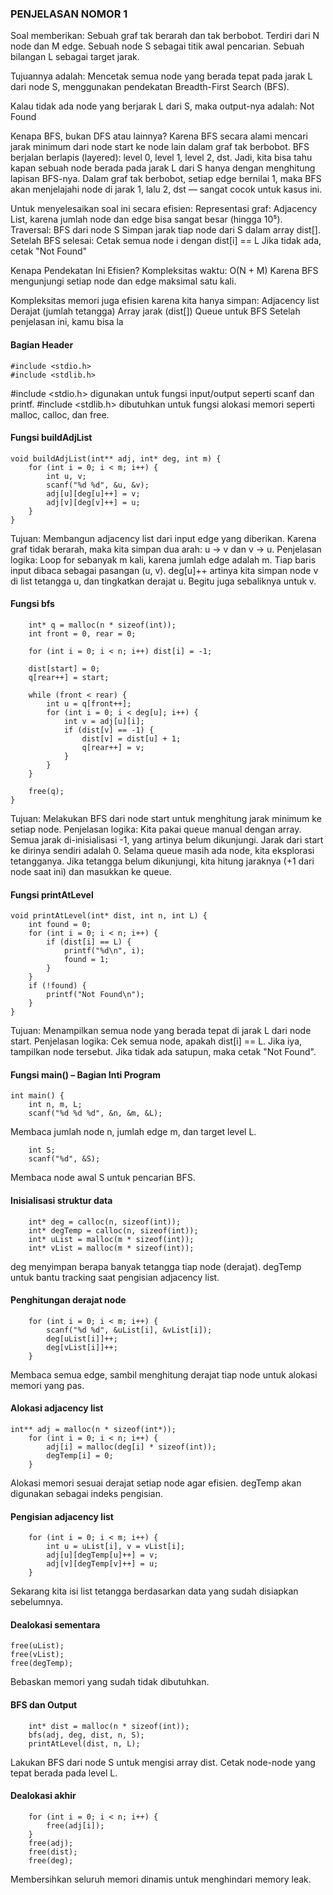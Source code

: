 ### PENJELASAN NOMOR 1 ###

Soal memberikan:
Sebuah graf tak berarah dan tak berbobot.
Terdiri dari N node dan M edge.
Sebuah node S sebagai titik awal pencarian.
Sebuah bilangan L sebagai target jarak.

Tujuannya adalah:
Mencetak semua node yang berada tepat pada jarak L dari node S, menggunakan pendekatan Breadth-First Search (BFS).

Kalau tidak ada node yang berjarak L dari S, maka output-nya adalah:
Not Found

Kenapa BFS, bukan DFS atau lainnya?
Karena BFS secara alami mencari jarak minimum dari node start ke node lain dalam graf tak berbobot.
BFS berjalan berlapis (layered): level 0, level 1, level 2, dst.
Jadi, kita bisa tahu kapan sebuah node berada pada jarak L dari S hanya dengan menghitung lapisan BFS-nya.
Dalam graf tak berbobot, setiap edge bernilai 1, maka BFS akan menjelajahi node di jarak 1, lalu 2, dst — sangat cocok untuk kasus ini.

Untuk menyelesaikan soal ini secara efisien:
Representasi graf: Adjacency List, karena jumlah node dan edge bisa sangat besar (hingga 10⁵).
Traversal: BFS dari node S
Simpan jarak tiap node dari S dalam array dist[].
Setelah BFS selesai:
Cetak semua node i dengan dist[i] == L
Jika tidak ada, cetak "Not Found"

Kenapa Pendekatan Ini Efisien?
Kompleksitas waktu: O(N + M)
Karena BFS mengunjungi setiap node dan edge maksimal satu kali.

Kompleksitas memori juga efisien karena kita hanya simpan:
Adjacency list
Derajat (jumlah tetangga)
Array jarak (dist[])
Queue untuk BFS
Setelah penjelasan ini, kamu bisa la

#### Bagian Header ####
```
#include <stdio.h>
#include <stdlib.h>
```
#include <stdio.h> digunakan untuk fungsi input/output seperti scanf dan printf.
#include <stdlib.h> dibutuhkan untuk fungsi alokasi memori seperti malloc, calloc, dan free.

#### Fungsi buildAdjList ####
```
void buildAdjList(int** adj, int* deg, int m) {
    for (int i = 0; i < m; i++) {
        int u, v;
        scanf("%d %d", &u, &v);
        adj[u][deg[u]++] = v;
        adj[v][deg[v]++] = u;
    }
}
```
Tujuan: 
Membangun adjacency list dari input edge yang diberikan. Karena graf tidak berarah, maka kita simpan dua arah: u → v dan v → u.
Penjelasan logika:
Loop for sebanyak m kali, karena jumlah edge adalah m.
Tiap baris input dibaca sebagai pasangan (u, v).
deg[u]++ artinya kita simpan node v di list tetangga u, dan tingkatkan derajat u.
Begitu juga sebaliknya untuk v.

#### Fungsi bfs ####
```void bfs(int** adj, int* deg, int* dist, int n, int start) {
    int* q = malloc(n * sizeof(int));
    int front = 0, rear = 0;

    for (int i = 0; i < n; i++) dist[i] = -1;

    dist[start] = 0;
    q[rear++] = start;

    while (front < rear) {
        int u = q[front++];
        for (int i = 0; i < deg[u]; i++) {
            int v = adj[u][i];
            if (dist[v] == -1) {
                dist[v] = dist[u] + 1;
                q[rear++] = v;
            }
        }
    }

    free(q);
}
```
Tujuan:
Melakukan BFS dari node start untuk menghitung jarak minimum ke setiap node.
Penjelasan logika:
Kita pakai queue manual dengan array.
Semua jarak di-inisialisasi -1, yang artinya belum dikunjungi.
Jarak dari start ke dirinya sendiri adalah 0.
Selama queue masih ada node, kita eksplorasi tetangganya.
Jika tetangga belum dikunjungi, kita hitung jaraknya (+1 dari node saat ini) dan masukkan ke queue.

#### Fungsi printAtLevel ####
```
void printAtLevel(int* dist, int n, int L) {
    int found = 0;
    for (int i = 0; i < n; i++) {
        if (dist[i] == L) {
            printf("%d\n", i);
            found = 1;
        }
    }
    if (!found) {
        printf("Not Found\n");
    }
}
```
Tujuan:
Menampilkan semua node yang berada tepat di jarak L dari node start.
Penjelasan logika:
Cek semua node, apakah dist[i] == L.
Jika iya, tampilkan node tersebut.
Jika tidak ada satupun, maka cetak "Not Found".

#### Fungsi main() – Bagian Inti Program ####
```
int main() {
    int n, m, L;
    scanf("%d %d %d", &n, &m, &L);
```
Membaca jumlah node n, jumlah edge m, dan target level L.

```
    int S;
    scanf("%d", &S);
```
Membaca node awal S untuk pencarian BFS.

#### Inisialisasi struktur data ####
```
    int* deg = calloc(n, sizeof(int));
    int* degTemp = calloc(n, sizeof(int));
    int* uList = malloc(m * sizeof(int));
    int* vList = malloc(m * sizeof(int));
```
deg menyimpan berapa banyak tetangga tiap node (derajat).
degTemp untuk bantu tracking saat pengisian adjacency list.

#### Penghitungan derajat node ####
```
    for (int i = 0; i < m; i++) {
        scanf("%d %d", &uList[i], &vList[i]);
        deg[uList[i]]++;
        deg[vList[i]]++;
    }
```
Membaca semua edge, sambil menghitung derajat tiap node untuk alokasi memori yang pas.

#### Alokasi adjacency list ####
```    
int** adj = malloc(n * sizeof(int*));
    for (int i = 0; i < n; i++) {
        adj[i] = malloc(deg[i] * sizeof(int));
        degTemp[i] = 0;
    }
```
Alokasi memori sesuai derajat setiap node agar efisien.
degTemp akan digunakan sebagai indeks pengisian.

#### Pengisian adjacency list ####
```
    for (int i = 0; i < m; i++) {
        int u = uList[i], v = vList[i];
        adj[u][degTemp[u]++] = v;
        adj[v][degTemp[v]++] = u;
    }
```
Sekarang kita isi list tetangga berdasarkan data yang sudah disiapkan sebelumnya.

#### Dealokasi sementara ####
```    
free(uList);
free(vList);
free(degTemp);
```
Bebaskan memori yang sudah tidak dibutuhkan.

#### BFS dan Output ####
```
    int* dist = malloc(n * sizeof(int));
    bfs(adj, deg, dist, n, S);
    printAtLevel(dist, n, L);
```
Lakukan BFS dari node S untuk mengisi array dist.
Cetak node-node yang tepat berada pada level L.

#### Dealokasi akhir ####
```
    for (int i = 0; i < n; i++) {
        free(adj[i]);
    }
    free(adj);
    free(dist);
    free(deg);
```
Membersihkan seluruh memori dinamis untuk menghindari memory leak.
